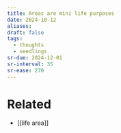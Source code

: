 ```yaml
---
title: Areas are mini life purposes
date: 2024-10-12
aliases: 
draft: false
tags:
  - thoughts
  - seedlings
sr-due: 2024-12-01
sr-interval: 35
sr-ease: 270
---
```

# Related

- [[life area]]
